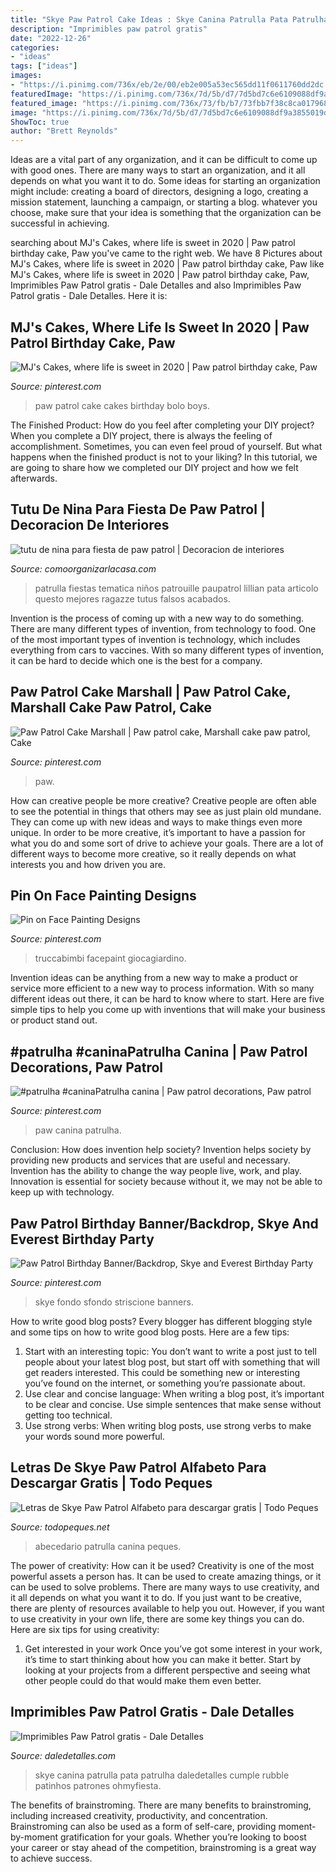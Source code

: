 ```yaml
---
title: "Skye Paw Patrol Cake Ideas : Skye Canina Patrulla Pata Patrulha Daledetalles Cumple Rubble Patinhos Patrones Ohmyfiesta"
description: "Imprimibles paw patrol gratis"
date: "2022-12-26"
categories:
- "ideas"
tags: ["ideas"]
images:
- "https://i.pinimg.com/736x/eb/2e/00/eb2e005a53ec565dd11f0611760dd2dc.jpg"
featuredImage: "https://i.pinimg.com/736x/7d/5b/d7/7d5bd7c6e6109088df9a3855019df958.jpg"
featured_image: "https://i.pinimg.com/736x/73/fb/b7/73fbb7f38c8ca0179688e355b6d90de6.jpg"
image: "https://i.pinimg.com/736x/7d/5b/d7/7d5bd7c6e6109088df9a3855019df958.jpg"
ShowToc: true
author: "Brett Reynolds"
---
```



Ideas are a vital part of any organization, and it can be difficult to come up with good ones. There are many ways to start an organization, and it all depends on what you want it to do. Some ideas for starting an organization might include: creating a board of directors, designing a logo, creating a mission statement, launching a campaign, or starting a blog. whatever you choose, make sure that your idea is something that the organization can be successful in achieving.

	

		
searching about MJ&#039;s Cakes, where life is sweet in 2020 | Paw patrol birthday cake, Paw you've came to the right web. We have 8 Pictures about MJ&#039;s Cakes, where life is sweet in 2020 | Paw patrol birthday cake, Paw like MJ&#039;s Cakes, where life is sweet in 2020 | Paw patrol birthday cake, Paw, Imprimibles Paw Patrol gratis - Dale Detalles and also Imprimibles Paw Patrol gratis - Dale Detalles. Here it is:
		
    
## MJ&#039;s Cakes, Where Life Is Sweet In 2020 | Paw Patrol Birthday Cake, Paw

<img loading=lazy src="https://i.pinimg.com/736x/73/fb/b7/73fbb7f38c8ca0179688e355b6d90de6.jpg" onerror="this.onerror=null;this.src='https://tse4.mm.bing.net/th?id=OIP.FqjyV1IJ98a1kityrC1jtgHaJQ&amp;pid=15.1';" alt="MJ&#039;s Cakes, where life is sweet in 2020 | Paw patrol birthday cake, Paw">

_Source: pinterest.com_

>paw patrol cake cakes birthday bolo boys. 

	

The Finished Product: How do you feel after completing your DIY project?
When you complete a DIY project, there is always the feeling of accomplishment. Sometimes, you can even feel proud of yourself. But what happens when the finished product is not to your liking? In this tutorial, we are going to share how we completed our DIY project and how we felt afterwards.

    
## Tutu De Nina Para Fiesta De Paw Patrol | Decoracion De Interiores

<img loading=lazy src="http://comoorganizarlacasa.com/wp-content/uploads/2018/01/tutu-de-nina-para-fiesta-de-paw-patrol.jpg" onerror="this.onerror=null;this.src='https://tse2.mm.bing.net/th?id=OIP.3HEoVD9Cdp7ZWIxG8iX1IwHaJ4&amp;pid=15.1';" alt="tutu de nina para fiesta de paw patrol | Decoracion de interiores">

_Source: comoorganizarlacasa.com_

>patrulla fiestas tematica niños patrouille paupatrol lillian pata articolo questo mejores ragazze tutus falsos acabados. 

	

Invention is the process of coming up with a new way to do something. There are many different types of invention, from technology to food. One of the most important types of invention is technology, which includes everything from cars to vaccines. With so many different types of invention, it can be hard to decide which one is the best for a company.

    
## Paw Patrol Cake Marshall | Paw Patrol Cake, Marshall Cake Paw Patrol, Cake

<img loading=lazy src="https://i.pinimg.com/736x/b2/94/d9/b294d98dce373a55c348c3f0f9c17f1c.jpg" onerror="this.onerror=null;this.src='https://tse2.mm.bing.net/th?id=OIP.8qEz7DmQY1jvfSKqCGVtcQHaLF&amp;pid=15.1';" alt="Paw Patrol Cake Marshall | Paw patrol cake, Marshall cake paw patrol, Cake">

_Source: pinterest.com_

>paw. 

	

How can creative people be more creative?
Creative people are often able to see the potential in things that others may see as just plain old mundane. They can come up with new ideas and ways to make things even more unique. In order to be more creative, it’s important to have a passion for what you do and some sort of drive to achieve your goals. There are a lot of different ways to become more creative, so it really depends on what interests you and how driven you are.

    
## Pin On Face Painting Designs

<img loading=lazy src="https://i.pinimg.com/736x/1d/67/bb/1d67bbc9c29d09c34671e5d58a765473.jpg" onerror="this.onerror=null;this.src='https://tse2.mm.bing.net/th?id=OIP.iz6rFP2ccWIjughPktogwAHaEK&amp;pid=15.1';" alt="Pin on Face Painting Designs">

_Source: pinterest.com_

>truccabimbi facepaint giocagiardino. 

	

Invention ideas can be anything from a new way to make a product or service more efficient to a new way to process information. With so many different ideas out there, it can be hard to know where to start. Here are five simple tips to help you come up with inventions that will make your business or product stand out.

    
## #patrulha #caninaPatrulha Canina | Paw Patrol Decorations, Paw Patrol

<img loading=lazy src="https://i.pinimg.com/736x/eb/2e/00/eb2e005a53ec565dd11f0611760dd2dc.jpg" onerror="this.onerror=null;this.src='https://tse3.mm.bing.net/th?id=OIP.Ohjrq9-L041cqA7_iIh3SgHaLL&amp;pid=15.1';" alt="#patrulha #caninaPatrulha canina | Paw patrol decorations, Paw patrol">

_Source: pinterest.com_

>paw canina patrulha. 

	

Conclusion: How does invention help society?
Invention helps society by providing new products and services that are useful and necessary. Invention has the ability to change the way people live, work, and play. Innovation is essential for society because without it, we may not be able to keep up with technology.

    
## Paw Patrol Birthday Banner/Backdrop, Skye And Everest Birthday Party

<img loading=lazy src="https://i.pinimg.com/736x/7d/5b/d7/7d5bd7c6e6109088df9a3855019df958.jpg" onerror="this.onerror=null;this.src='https://tse4.mm.bing.net/th?id=OIP.bQfMYqSsWXRNr_xnW-BeywHaHa&amp;pid=15.1';" alt="Paw Patrol Birthday Banner/Backdrop, Skye and Everest Birthday Party">

_Source: pinterest.com_

>skye fondo sfondo striscione banners. 

	

How to write good blog posts?
Every blogger has different blogging style and some tips on how to write good blog posts. Here are a few tips: 
1. Start with an interesting topic: You don’t want to write a post just to tell people about your latest blog post, but start off with something that will get readers interested. This could be something new or interesting you’ve found on the internet, or something you’re passionate about. 
2. Use clear and concise language: When writing a blog post, it’s important to be clear and concise. Use simple sentences that make sense without getting too technical. 
3. Use strong verbs: When writing blog posts, use strong verbs to make your words sound more powerful.

    
## Letras De Skye Paw Patrol Alfabeto Para Descargar Gratis | Todo Peques

<img loading=lazy src="https://i2.wp.com/todopeques.net/wp-content/uploads/2017/07/Letra-i-Skye-Patrulla-canina-Alfabeto-SKYE-alphabet-Paw-Patrol.png" onerror="this.onerror=null;this.src='https://tse4.mm.bing.net/th?id=OIP.8LUcSPnLWp-iMttM0V0qTwAAAA&amp;pid=15.1';" alt="Letras de Skye Paw Patrol Alfabeto para descargar gratis | Todo Peques">

_Source: todopeques.net_

>abecedario patrulla canina peques. 

	

The power of creativity: How can it be used?
Creativity is one of the most powerful assets a person has. It can be used to create amazing things, or it can be used to solve problems. There are many ways to use creativity, and it all depends on what you want it to do. If you just want to be creative, there are plenty of resources available to help you out. However, if you want to use creativity in your own life, there are some key things you can do. Here are six tips for using creativity: 
1. Get interested in your work
Once you’ve got some interest in your work, it’s time to start thinking about how you can make it better. Start by looking at your projects from a different perspective and seeing what other people could do that would make them even better.

    
## Imprimibles Paw Patrol Gratis - Dale Detalles

<img loading=lazy src="https://i2.wp.com/www.daledetalles.com/wp-content/uploads/2016/03/paw-patrol28.png" onerror="this.onerror=null;this.src='https://tse2.mm.bing.net/th?id=OIP.2jhkOZDeiR3lrgFs68gVWgAAAA&amp;pid=15.1';" alt="Imprimibles Paw Patrol gratis - Dale Detalles">

_Source: daledetalles.com_

>skye canina patrulla pata patrulha daledetalles cumple rubble patinhos patrones ohmyfiesta. 

	

The benefits of brainstroming.
There are many benefits to brainstroming, including increased creativity, productivity, and concentration. Brainstroming can also be used as a form of self-care, providing moment-by-moment gratification for your goals. Whether you’re looking to boost your career or stay ahead of the competition, brainstroming is a great way to achieve success.

